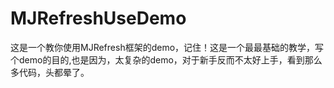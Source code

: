 # MJRefreshUseDemo
这是一个教你使用MJRefresh框架的demo，记住！这是一个最最基础的教学，写个demo的目的,也是因为，太复杂的demo，对于新手反而不太好上手，看到那么多代码，头都晕了。
